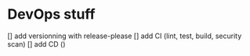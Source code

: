 # DevOps stuff
[] add versionning with release-please
[] add CI (lint, test, build, security scan)
[] add CD ()